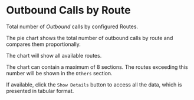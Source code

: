 # Outbound Calls by Route

Total number of *Outbound* calls by configured Routes.

The pie chart shows the total number of outbound calls by route and 
compares them proportionally.

The chart will show all available routes.

The chart can contain a maximum of 8 sections. The routes exceeding this number
will be shown in the `Others` section.

If available, click the `Show Details` button to access all the data, 
which is presented in tabular format.
